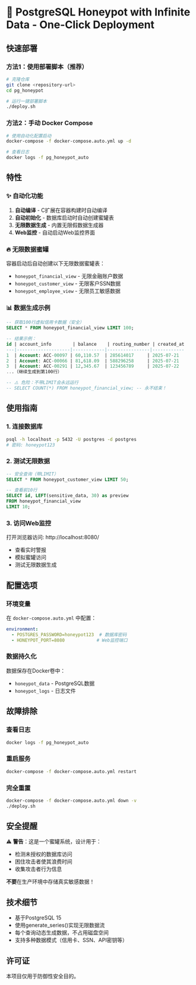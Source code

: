 # 🍯 PostgreSQL Honeypot with Infinite Data - One-Click Deployment

## 快速部署

### 方法1：使用部署脚本（推荐）

```bash
# 克隆仓库
git clone <repository-url>
cd pg_honeypot

# 运行一键部署脚本
./deploy.sh
```

### 方法2：手动 Docker Compose

```bash
# 使用自动化配置启动
docker-compose -f docker-compose.auto.yml up -d

# 查看日志
docker logs -f pg_honeypot_auto
```

## 特性

### ✨ 自动化功能

1. **自动编译** - C扩展在容器构建时自动编译
2. **自动初始化** - 数据库启动时自动创建蜜罐表
3. **无限数据生成** - 内置无限假数据生成器
4. **Web监控** - 自动启动Web监控界面

### 🔥 无限数据蜜罐

容器启动后自动创建以下无限数据蜜罐表：

- `honeypot_financial_view` - 无限金融账户数据
- `honeypot_customer_view` - 无限客户SSN数据
- `honeypot_employee_view` - 无限员工敏感数据

### 📊 数据生成示例

```sql
-- 获取100行虚拟信用卡数据（安全）
SELECT * FROM honeypot_financial_view LIMIT 100;

-- 结果示例：
id | account_info        | balance    | routing_number | created_at
---|--------------------|------------|----------------|------------
1  | Account: ACC-00097 | 60,110.57  | 285614017     | 2025-07-21
2  | Account: ACC-00066 | 81,618.09  | 588296258     | 2025-07-21
3  | Account: ACC-00291 | 12,345.67  | 123456789     | 2025-07-22
...（继续生成到第100行）

-- ⚠️ 危险：不带LIMIT会永远运行
-- SELECT COUNT(*) FROM honeypot_financial_view; -- 永不结束！
```

## 使用指南

### 1. 连接数据库

```bash
psql -h localhost -p 5432 -U postgres -d postgres
# 密码: honeypot123
```

### 2. 测试无限数据

```sql
-- 安全查询（带LIMIT）
SELECT * FROM honeypot_customer_view LIMIT 50;

-- 查看前10行
SELECT id, LEFT(sensitive_data, 30) as preview 
FROM honeypot_financial_view 
LIMIT 10;
```

### 3. 访问Web监控

打开浏览器访问: http://localhost:8080/

- 查看实时警报
- 模拟蜜罐访问
- 测试无限数据生成

## 配置选项

### 环境变量

在 `docker-compose.auto.yml` 中配置：

```yaml
environment:
  - POSTGRES_PASSWORD=honeypot123  # 数据库密码
  - HONEYPOT_PORT=8080            # Web监控端口
```

### 数据持久化

数据保存在Docker卷中：
- `honeypot_data` - PostgreSQL数据
- `honeypot_logs` - 日志文件

## 故障排除

### 查看日志
```bash
docker logs -f pg_honeypot_auto
```

### 重启服务
```bash
docker-compose -f docker-compose.auto.yml restart
```

### 完全重置
```bash
docker-compose -f docker-compose.auto.yml down -v
./deploy.sh
```

## 安全提醒

⚠️ **警告**：这是一个蜜罐系统，设计用于：
- 检测未授权的数据库访问
- 困住攻击者使其浪费时间
- 收集攻击者行为信息

**不要**在生产环境中存储真实敏感数据！

## 技术细节

- 基于PostgreSQL 15
- 使用generate_series()实现无限数据流
- 每个查询动态生成数据，不占用磁盘空间
- 支持多种数据模式（信用卡、SSN、API密钥等）

## 许可证

本项目仅用于防御性安全目的。